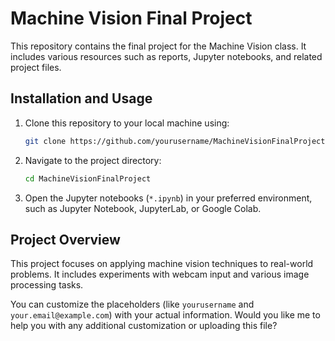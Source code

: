 # Machine Vision Final Project

This repository contains the final project for the Machine Vision class. It includes various resources such as reports, Jupyter notebooks, and related project files.

## Installation and Usage

1. Clone this repository to your local machine using:
   ```bash
   git clone https://github.com/yourusername/MachineVisionFinalProject.git
   ```

2. Navigate to the project directory:
   ```bash
   cd MachineVisionFinalProject
   ```

3. Open the Jupyter notebooks (`*.ipynb`) in your preferred environment, such as Jupyter Notebook, JupyterLab, or Google Colab.

## Project Overview

This project focuses on applying machine vision techniques to real-world problems. It includes experiments with webcam input and various image processing tasks.


You can customize the placeholders (like `yourusername` and `your.email@example.com`) with your actual information. Would you like me to help you with any additional customization or uploading this file?
